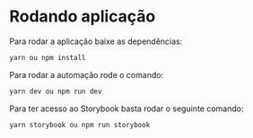 # Rodando aplicação

Para rodar a aplicação baixe as dependências:

```bash
yarn ou npm install
```

Para rodar a automação rode o comando:

```bash
yarn dev ou npm run dev
```

Para ter acesso ao Storybook basta rodar o seguinte comando:

```bash
yarn storybook ou npm run storybook
```
